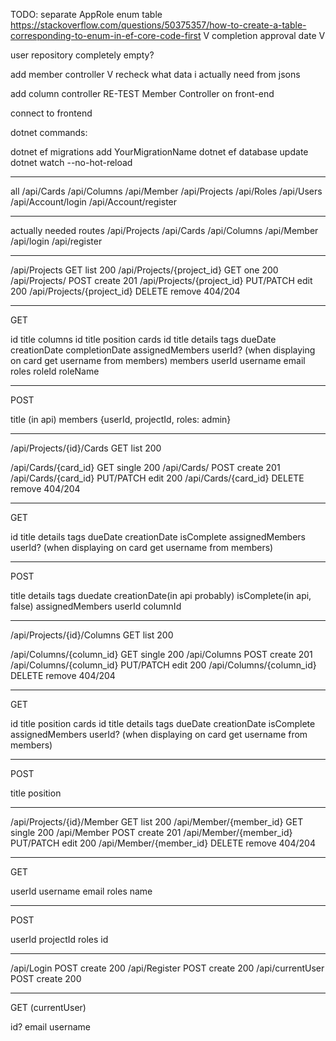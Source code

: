 

TODO:
separate AppRole enum table https://stackoverflow.com/questions/50375357/how-to-create-a-table-corresponding-to-enum-in-ef-core-code-first V
completion approval date V

user repository completely empty?

add member controller V
recheck what data i actually need from jsons

add column controller
RE-TEST Member Controller on front-end

connect to frontend



dotnet commands:

dotnet ef migrations add YourMigrationName
dotnet ef database update
dotnet watch --no-hot-reload

---

all
/api/Cards
/api/Columns
/api/Member
/api/Projects
/api/Roles
/api/Users
/api/Account/login
/api/Account/register

---
actually needed routes
/api/Projects
/api/Cards
/api/Columns
/api/Member
/api/login
/api/register

---

/api/Projects               GET           list      200
/api/Projects/{project_id}  GET           one       200
/api/Projects/              POST          create    201
/api/Projects/{project_id}  PUT/PATCH     edit      200
/api/Projects/{project_id}  DELETE        remove    404/204

---
GET

id
title
columns
    id
    title
    position
    cards
        id
        title
        details
        tags
        dueDate
        creationDate
        completionDate
        assignedMembers
            userId? (when displaying on card get username from members)
members
    userId
    username
    email
    roles
        roleId
        roleName


---
POST

title
(in api) members {userId, projectId, roles: admin}

---

/api/Projects/{id}/Cards                  GET           list      200

/api/Cards/{card_id}        GET           single    200
/api/Cards/                 POST          create    201
/api/Cards/{card_id}        PUT/PATCH     edit      200
/api/Cards/{card_id}        DELETE        remove    404/204


---
GET

id
title
details
tags
dueDate
creationDate
isComplete
assignedMembers
    userId? (when displaying on card get username from members)


---
POST

title
details
tags
duedate
creationDate(in api probably)
isComplete(in api, false)
assignedMembers
    userId
columnId

---

/api/Projects/{id}/Columns                GET           list      200

/api/Columns/{column_id}    GET           single    200
/api/Columns                POST          create    201
/api/Columns/{column_id}    PUT/PATCH     edit      200
/api/Columns/{column_id}    DELETE        remove    404/204


---
GET

id
title
position
cards
    id
    title
    details
    tags
    dueDate
    creationDate
    isComplete
    assignedMembers
        userId? (when displaying on card get username from members)


---
POST

title
position

---
/api/Projects/{id}/Member    GET           list      200
/api/Member/{member_id}     GET           single    200
/api/Member                 POST          create    201
/api/Member/{member_id}     PUT/PATCH     edit      200
/api/Member/{member_id}     DELETE        remove    404/204


---
GET

userId
username
email
roles
    name


---
POST

userId
projectId
roles
    id

---
/api/Login                  POST          create    200
/api/Register               POST          create    200
/api/currentUser            POST          create    200


---
GET (currentUser)

id?
email
username